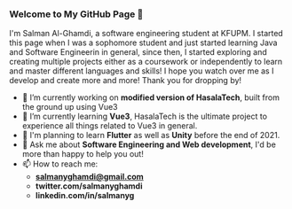 ### Welcome to My GitHub Page 👋

I'm Salman Al-Ghamdi, a software engineering student at KFUPM. I started this page when I was a sophomore student and just started learning Java and Software Engineerin in general, since then, I started exploring and creating multiple projects either as a coursework or independently to learn and master different languages and skills! I hope you watch over me as I develop and create more and more! Thank you for dropping by!

- 🔭 I’m currently working on **modified version of HasalaTech**, built from the ground up using Vue3
- 🌱 I’m currently learning **Vue3**, HasalaTech is the ultimate project to experience all things related to Vue3 in general.
- 🤔 I'm planning to learn **Flutter** as well as **Unity** before the end of 2021.
- 💬 Ask me about **Software Engineering and Web development**, I'd be more than happy to help you out!
- 📫 How to reach me: 
   - **salmanyghamdi@gmail.com**
   - **twitter.com/salmanyghamdi**
   - **linkedin.com/in/salmanyg**


